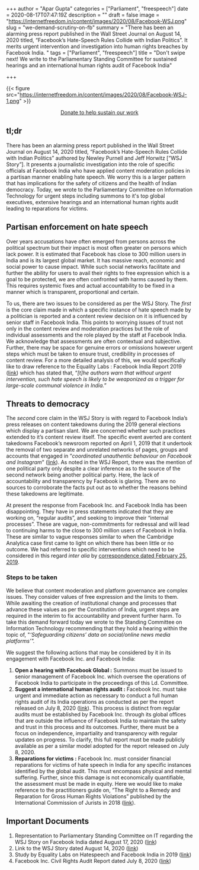 +++
author = "Apar Gupta"
categories = ["Parliament", "freespeech"]
date = 2020-08-17T07:47:19Z
description = ""
draft = false
image = "https://internetfreedom.in/content/images/2020/08/Facebook-WSJ.png"
slug = "we-demand-scrutiny-on-fb"
summary = "There has been an alarming press report published in the Wall Street Journal on August 14, 2020 titled, “Facebook’s Hate-Speech Rules Collide with Indian Politics”. It merits urgent intervention and investigation into human rights breaches by Facebook India. "
tags = ["Parliament", "freespeech"]
title = "Don't swipe next! We write to the Parliamentary Standing Committee for sustained hearings and an international human rights audit of Facebook India"

+++


{{< figure src="https://internetfreedom.in/content/images/2020/08/Facebook-WSJ-1.png" >}}

<div style="text-align:center;">
    <a href="https://internetfreedom.in/donate/" class="button">Donate to help sustain our work</a>
</div>

## tl;dr

There has been an alarming press report published in the Wall Street Journal on August 14, 2020 titled, “Facebook’s Hate-Speech Rules Collide with Indian Politics” authored by Newley Purnell and Jeff Horwitz [“WSJ Story”]. It presents a journalistic investigation into the role of specific officials at Facebook India who have applied content moderation policies in a partisan manner enabling hate speech. We worry this is a larger pattern that has implications for the safety of citizens and the health of Indian democracy. Today, we wrote to the Parliamentary Committee on Information Technology for urgent steps including summons to it's top global executives, extensive hearings and an international human rights audit leading to reparations for victims.

## Partisan enforcement on hate speech

Over years accusations have often emerged from persons across the political spectrum but their impact is most often greater on persons which lack power. It is estimated that Facebook has close to 300 million users in India and is its largest global market. It has massive reach, economic and social power to cause impact. While such social networks facilitate and further the ability for users to avail their rights to free expression which is a goal to be protected, we are often confronted with harms caused by them. This requires systemic fixes and actual accountability to be fixed in a manner which is transparent, proportional and certain.

To us, there are two issues to be considered as per the WSJ Story. The _first_ is the core claim made in which a specific instance of hate speech made by a politician is reported and a content review decision on it is influenced by senior staff in Facebook India. This points to worrying issues of trust not only in the content review and moderation practices but the role of individual assessments and the role played by the staff at Facebook India. We acknowledge that assessments are often contextual and subjective. Further, there may be space for genuine errors or omissions however urgent steps which must be taken to ensure trust, credibility in processes of content review. For a more detailed analysis of this, we would specifically like to draw reference to the Equality Labs : Facebook India Report 2019 ([link](https://static1.squarespace.com/static/58347d04bebafbb1e66df84c/t/5d0074f67458550001c56af1/1560311033798/Facebook_India_Report_Equality_Labs.pdf)) which has stated that, “_[t]he authors warn that without urgent intervention, such hate speech is likely to be weaponized as a trigger for large-scale communal violence in India._”

## Threats to democracy

The _second_ core claim in the WSJ Story is with regard to Facebook India’s press releases on content takedowns during the 2019 general elections which display a partisan slant. We are concerned whether such practices extended to it’s content review itself. The specific event averted are content takedowns Facebook’s newsroom reported on April 1, 2019 that it undertook the removal of two separate and unrelated networks of pages, groups and accounts that engaged in “_coordinated unauthentic behaviour on Facebook and Instagram_” ([link](https://about.fb.com/news/2019/04/cib-and-spam-from-india-pakistan/)). As noted in the WSJ Report, there was the mention of one political party only despite a clear inference as to the source of the second network being another political party. Here, the lack of accountability and transparency by Facebook is glaring. There are no sources to corroborate the facts put out as to whether the reasons behind these takedowns are legitimate.

At present the response from Facebook Inc. and Facebook India has been disappointing. They have in press statements indicated that they are working on, “regular audits”, and seeking to improve their “internal processes”. These are vague, non-commitments for redressal and will lead to continuing harms to the close to 300 million users of Facebook in India. These are similar to vague responses similar to when the Cambridge Analytica case first came to light on which there has been little or no outcome. We had referred to specific interventions which need to be considered in this regard _inter alia_ by [correspondence dated February 25, 2019](https://internetfreedom.in/too-many-cooks/).

### Steps to be taken

We believe that content moderation and platform governance are complex issues. They consider values of free expression and the limits to them. While awaiting the creation of institutional change and processes that advance these values as per the Constitution of India, urgent steps are required in the interim to fix accountability and prevent further harm. To take this demand forward today we wrote to the Standing Committee on Information Technology recommending that they hold a hearing within the topic of, "_‘Safeguarding citizens’ data on social/online news media platforms’"._

We suggest the following actions that may be considered by it in its  engagement with Facebook Inc. and Facebook India:

1. **Open a hearing with Facebook Global :** Summons must be issued to senior management of Facebook Inc. which oversee the operations of Facebook India to participate in the proceedings of this Ld. Committee.
2. **Suggest a international human rights audit :** Facebook Inc. must take urgent and immediate action as necessary to conduct a full human rights audit of its India operations as conducted as per the report released on July 8, 2020 ([link](https://about.fb.com/wp-content/uploads/2020/07/Civil-Rights-Audit-Final-Report.pdf)). This process is distinct from regular audits must be established by Facebook Inc. through its global offices that are outside the influence of Facebook India to maintain the safety and trust in this process and its outcomes. Further, there must be a focus on independence, impartiality and transparency with regular updates on progress. To clarify, this full report must be made publicly available as per a similar model adopted for the report released on July 8, 2020.
3. **Reparations for victims :** Facebook Inc. must consider financial reparations for victims of hate speech in India for any specific instances identified by the global audit. This must encompass physical and mental suffering. Further, since this damage is not economically quantifiable, the assessment must be made in equity. Here we would like to make reference to the practitioners guide on, “The Right to a Remedy and Reparation for Gross Human Rights Violations” published by the International Commission of Jurists in 2018 ([link](https://www.icj.org/wp-content/uploads/2018/11/Universal-Right-to-a-Remedy-Publications-Reports-Practitioners-Guides-2018-ENG.pdf)).

## Important Documents

1. Representation to Parliamentary Standing Committee on IT regarding the WSJ Story on Facebook India dated August 17, 2020 ([link](https://drive.google.com/file/d/1xb10VWRZVKnEcUaQ90E11VbFmSJeR1qw/view?usp=sharing))
2. Link to the WSJ Story dated August 14, 2020 ([link](https://www.wsj.com/articles/facebook-hate-speech-india-politics-muslim-hindu-modi-zuckerberg-11597423346))
3. Study by Equality Labs on Hatespeech and Facebook India in 2019 ([link](https://static1.squarespace.com/static/58347d04bebafbb1e66df84c/t/5d0074f67458550001c56af1/1560311033798/Facebook_India_Report_Equality_Labs.pdf))
4. Facebook Inc. Civil Rights Audit Report dated July 8, 2020 ([link](https://about.fb.com/wp-content/uploads/2020/07/Civil-Rights-Audit-Final-Report.pdf))

